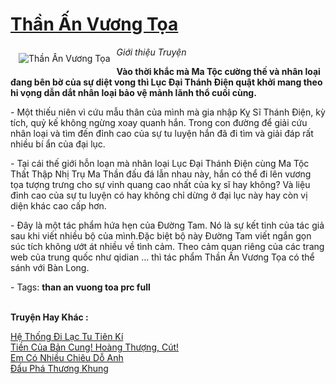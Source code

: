 <a href="https://utruyen.com/than-an-vuong-toa/346/" title="Thần Ấn Vương Tọa"><h1>Thần Ấn Vương Tọa</h1></a><div style="display:table"><img align="right" style="float: left; padding: 10px;" src="https://utruyen.com/images/story/200x260/than-an-vuong-toa.jpg" alt="Thần Ấn Vương Tọa"><i>Giới thiệu Truyện</i><p></p><strong>Vào thời khắc mà Ma Tộc cường thế và nhân loại đang bên bờ của sự diệt vong thì Lục Đại Thánh Điện quật khởi mang theo hi vọng dẫn dắt nhân loại bảo vệ mảnh lãnh thổ cuối cùng.</strong><p></p> - Một thiếu niên vì cứu mẫu thân của mình mà gia nhập Kỵ Sĩ Thánh Điện, kỳ tích, quỷ kế không ngừng xoay quanh hắn. Trong con đường để giải cứu nhân loại và tìm đến đỉnh cao của sự tu luyện hắn đã đi tìm và giải đáp rất nhiều bí ẩn của đại lục.<p></p> - Tại cái thế giới hỗn loạn mà nhân loại Lục Đại Thánh Điện cùng Ma Tộc Thất Thập Nhị Trụ Ma Thần đấu đá lẫn nhau này, hắn có thể đi lên vương tọa tượng trưng cho sự vinh quang cao nhất của kỵ sĩ hay không? Và liệu đỉnh cao của sự tu luyện có hay không chỉ dừng ở đại lục này hay còn vị diện khác cao cấp hơn.<p></p> - Đây là một tác phẩm hứa hẹn của Đường Tam. Nó là sự kết tinh của tác giả sau khi viết nhiều bộ của mình.Đặc biệt bộ này Đường Tam viết ngắn gọn súc tích không ướt át nhiều về tình cảm. Theo cảm quan riêng của các trang web của trung quốc như qidian … thì tác phẩm Thần Ấn Vương Tọa có thể sánh với Bàn Long.<p></p> - Tags: <strong>than an vuong toa prc full</strong></div><p><br><b>Truyện Hay Khác :</b></p><a href="https://utruyen.com/he-thong-di-lac-tu-tien-ki/17549/" alt="Hệ Thống Đi Lạc Tu Tiên Kí">Hệ Thống Đi Lạc Tu Tiên Kí</a><br/><a href="https://truyenhot2020.wordpress.com/2019/12/11/tien-cua-ban-cung-hoang-thuong-cut/" alt="Tiền Của Bản Cung! Hoàng Thượng, Cút!">Tiền Của Bản Cung! Hoàng Thượng, Cút!</a><br/><a href="https://www.flickr.com/photos/183745219@N08/49064978476/" alt="Em Có Nhiều Chiêu Dỗ Anh">Em Có Nhiều Chiêu Dỗ Anh</a><br/><a href="https://github.com/quanluxury/truyenhot/tree/master/truyenhay/704/" alt="Đấu Phá Thương Khung">Đấu Phá Thương Khung</a><br/>